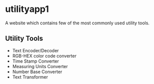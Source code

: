 # utilityapp1
A website which contains few of the most commonly used utility tools. 

## Utility Tools
- Text Encoder/Decoder
- RGB-HEX color code converter
- Time Stamp Converter
- Measuring Units Converter
- Number Base Converter
- Text Transformer
